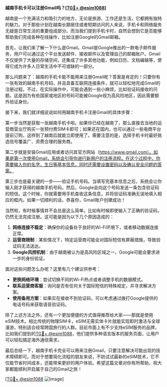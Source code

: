 **越南手机卡可以注册Gmail吗？[[TG💪+ @esim1088](https://t.me/s/esim1088)]**

越南是一个充满活力和吸引力的地方，无论是旅游、工作还是生活，它都拥有独特的魅力。对于那些计划在越南长期居住或者短期访问的人来说，手机卡和网络服务无疑是日常生活的重要组成部分。而当我们提到手机卡时，自然会想到它是否能够帮助我们完成各种在线操作，比如注册Google的Gmail邮箱。

首先，让我们来了解一下什么是Gmail。Gmail是Google推出的一款电子邮件服务，用户可以通过这个平台发送邮件、接收邮件以及管理自己的邮箱账户。Gmail不仅提供了大量的存储空间，还集成了许多其他功能，例如日历、文档编辑等，使得它成为许多人日常生活中不可或缺的一部分。

那么问题来了：越南的手机卡能不能用来注册Gmail呢？答案是肯定的！只要你有一张有效的越南手机号码，并且具备互联网连接条件，就可以轻松地完成Gmail的注册过程。不过，在实际操作中，可能会遇到一些小麻烦，比如验证码接收的问题。这是因为有些国家或地区的号码可能被Google视为高风险地区，因此需要额外验证身份。

接下来，我们就详细说说如何用越南手机卡注册Gmail的具体步骤：

第一步当然是获取一张越南手机卡啦。如果你已经在越南了，那么直接去当地的运营商营业厅购买一张预付费SIM卡即可；如果还在国内，也可以通过一些电商平台提前订购，这样到了越南后就能立即使用了。需要注意的是，选择手机卡时最好挑选信号覆盖广、资费合理的服务商。

第二步就是安装Gmail应用或者访问其官方网站（https://www.gmail.com）。如果是第一次使用Gmail，系统会引导你进行新用户的注册流程。在这个过程中，你需要输入你的名字、生日等基本信息，同时还需要设置密码以及确认安全问题的答案。

第三步也是最关键的一步——验证手机号码。当填写完基本信息之后，系统会让你输入刚才获得的越南手机号码。然后，Google会向这个号码发送一条包含验证码的短信。这个时候，你就需要用手机查收这条信息，并将验证码准确无误地填入相应的框内。如果一切顺利的话，恭喜你，Gmail账户创建成功！

当然啦，有时候事情并不会总是这么简单。比如有时候即使输入了正确的验证码，仍然无法完成注册。这可能是因为以下几个原因造成的：

1. **网络连接不稳定**：确保你的设备处于良好的Wi-Fi环境下，或者移动数据连接正常。
2. **运营商限制**：某些情况下，特定运营商可能会对国际短信有屏蔽措施，导致验证码无法送达。
3. **Google风控机制**：由于越南被认为是高风险区域之一，Google可能会要求进一步的身份验证。

面对这些问题怎么办呢？这里有几个建议供参考：
- **更换网络环境**：尝试切换不同的Wi-Fi热点或者调整手机的数据模式。
- **联系运营商客服**：询问是否有任何关于国际短信的特殊规定，并寻求解决方案。
- **使用备用方案**：如果实在接收不到验证码，可以考虑通过拨打Google提供的电话号码来获取语音验证码。

除了上述方法之外，还有一个更加便捷的方式值得推荐给大家——那就是使用eSIM技术。相比传统的物理SIM卡，eSIM无需实体卡片就能实现即时激活与全球漫游，特别适合经常跨国旅行的人群。目前市面上有不少支持eSIM服务的品牌，比如我们提到的[TG💪+ @esim1088](https://t.me/s/esim1088)，他们提供多种语言版本的服务页面，让用户可以轻松搞定海外通信需求。

最后总结一下，越南手机卡完全可以用来注册Gmail，只要注意解决可能出现的技术障碍即可。而对于想要简化流程的朋友来说，不妨试试最新的eSIM技术，它不仅能节省时间成本，还能带来更好的用户体验。希望这篇文章对你有所帮助，祝大家都能顺利开启属于自己的Gmail之旅！

[[TG💪+ @esim1088](https://t.me/s/esim1088) ![Image](https://i.postimg.cc/4NQfJmqS/Snipaste-2025-05-13-00-14-12.png)]